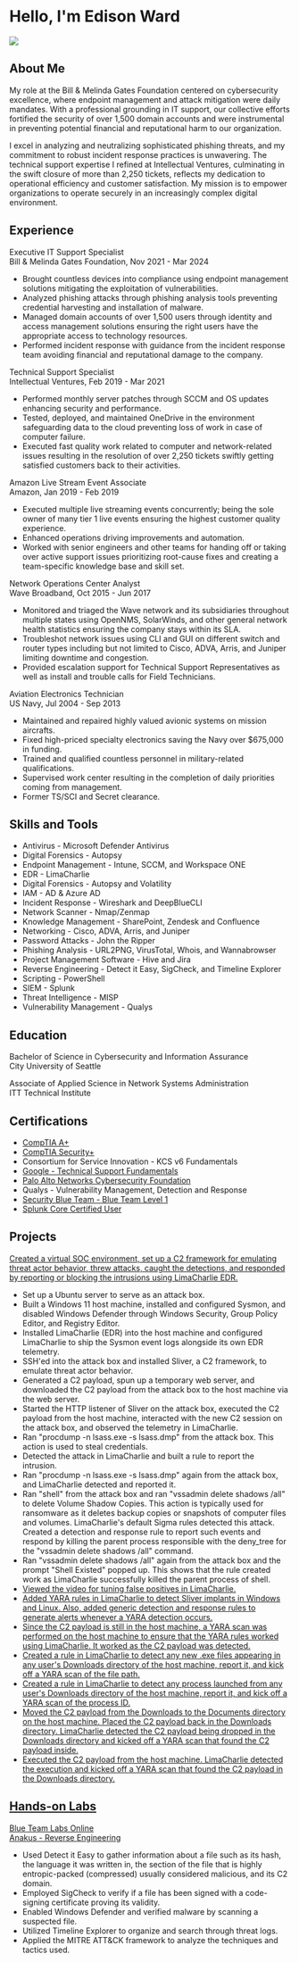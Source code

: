 # Hello, I'm Edison Ward
<a href="https://www.linkedin.com/in/edisonward/"><img src="https://img.shields.io/badge/-LinkedIn-0072b1?&style=for-the-badge&logo=linkedin&logoColor=white" /></a>

## About Me

My role at the Bill & Melinda Gates Foundation centered on cybersecurity excellence, where endpoint management and attack mitigation were daily mandates. With a professional grounding in IT support, our collective efforts fortified the security of over 1,500 domain accounts and were instrumental in preventing potential financial and reputational harm to our organization.

I excel in analyzing and neutralizing sophisticated phishing threats, and my commitment to robust incident response practices is unwavering. The technical support expertise I refined at Intellectual Ventures, culminating in the swift closure of more than 2,250 tickets, reflects my dedication to operational efficiency and customer satisfaction. My mission is to empower organizations to operate securely in an increasingly complex digital environment.

## Experience

Executive IT Support Specialist
<br> Bill & Melinda Gates Foundation, Nov 2021 - Mar 2024

- Brought countless devices into compliance using endpoint management solutions mitigating the exploitation of vulnerabilities. 
-	Analyzed phishing attacks through phishing analysis tools preventing credential harvesting and installation of malware. 
-	Managed domain accounts of over 1,500 users through identity and access management solutions ensuring the right users have the appropriate access to technology resources. 
-	Performed incident response with guidance from the incident response team avoiding financial and reputational damage to the company. 

Technical Support Specialist
<br> Intellectual Ventures, Feb 2019 - Mar 2021

-	Performed monthly server patches through SCCM and OS updates enhancing security and performance. 
-	Tested, deployed, and maintained OneDrive in the environment safeguarding data to the cloud preventing loss of work in case of computer failure.
-	Executed fast quality work related to computer and network-related issues resulting in the resolution of over 2,250 tickets swiftly getting satisfied customers back to their activities. 

Amazon Live Stream Event Associate
<br> Amazon, Jan 2019 - Feb 2019

-	Executed multiple live streaming events concurrently; being the sole owner of many tier 1 live events ensuring the highest customer quality experience.
-	Enhanced operations driving improvements and automation.
-	Worked with senior engineers and other teams for handing off or taking over active support issues prioritizing root-cause fixes and creating a team-specific knowledge base and skill set.

Network Operations Center Analyst
<br> Wave Broadband, Oct 2015 - Jun 2017

-	Monitored and triaged the Wave network and its subsidiaries throughout multiple states using OpenNMS, SolarWinds, and other general network health statistics ensuring the company stays within its SLA.
-	Troubleshot network issues using CLI and GUI on different switch and router types including but not limited to Cisco, ADVA, Arris, and Juniper limiting downtime and congestion.
-	Provided escalation support for Technical Support Representatives as well as install and trouble calls for Field Technicians.

Aviation Electronics Technician
<br> US Navy, Jul 2004 - Sep 2013

- Maintained and repaired highly valued avionic systems on mission aircrafts.
- Fixed high-priced specialty electronics saving the Navy over $675,000 in funding.
- Trained and qualified countless personnel in military-related qualifications.
- Supervised work center resulting in the completion of daily priorities coming from management.
- Former TS/SCI and Secret clearance.

## Skills and Tools

- Antivirus - Microsoft Defender Antivirus
- Digital Forensics - Autopsy
- Endpoint Management - Intune, SCCM, and Workspace ONE
- EDR - LimaCharlie
- Digital Forensics - Autopsy and Volatility
- IAM - AD & Azure AD
- Incident Response - Wireshark and DeepBlueCLI
- Network Scanner - Nmap/Zenmap
- Knowledge Management - SharePoint, Zendesk and Confluence
- Networking - Cisco, ADVA, Arris, and Juniper
- Password Attacks - John the Ripper
- Phishing Analysis - URL2PNG, VirusTotal, Whois, and Wannabrowser
- Project Management Software - Hive and Jira
- Reverse Engineering - Detect it Easy, SigCheck, and Timeline Explorer
- Scripting - PowerShell
- SIEM - Splunk
- Threat Intelligence - MISP
- Vulnerability Management - Qualys

## Education

Bachelor of Science in Cybersecurity and Information Assurance
<br>City University of Seattle

Associate of Applied Science in Network Systems Administration
<br>ITT Technical Institute

## Certifications

- <a href="https://www.credly.com/badges/f61f9bc7-b044-4be5-ab73-b5c304597854/public_url">CompTIA A+</a>
- <a href="https://www.credly.com/badges/cff68502-f364-493f-b028-9cc492076d05/public_url">CompTIA Security+</a>
- Consortium for Service Innovation - KCS v6 Fundamentals
- <a href="https://www.coursera.org/account/accomplishments/verify/53XN438CZMC5">Google - Technical Support Fundamentals</a>
- <a href="https://www.coursera.org/account/accomplishments/verify/RH4P8BV7F2WX">Palo Alto Networks Cybersecurity Foundation</a>
- Qualys - Vulnerability Management, Detection and Response
- <a href="https://www.credly.com/badges/f85d4be6-6aff-4abc-abf5-294f9105fa9a/public_url">Security Blue Team - Blue Team Level 1</a>
- <a href="https://www.credly.com/badges/30787a57-9ccc-4255-a608-e6f2fd96cd71/public_url">Splunk Core Certified User</a>

## Projects

<a href="https://blog.ecapuano.com/p/so-you-want-to-be-a-soc-analyst-intro?utm_source=direct&utm_campaign=post&utm_medium=web&triedRedirect=true">Created a virtual SOC environment, set up a C2 framework for emulating threat actor behavior, threw attacks, caught the detections, and responded by reporting or blocking the intrusions using LimaCharlie EDR.</a>

- Set up a Ubuntu server to serve as an attack box.
- Built a Windows 11 host machine, installed and configured Sysmon, and disabled Windows Defender through Windows Security, Group Policy Editor, and Registry Editor.
- Installed LimaCharlie (EDR) into the host machine and configured LimaCharlie to ship the Sysmon event logs alongside its own EDR telemetry.
- SSH'ed into the attack box and installed Sliver, a C2 framework, to emulate threat actor behavior.
- Generated a C2 payload, spun up a temporary web server, and downloaded the C2 payload from the attack box to the host machine via the web server.
- Started the HTTP listener of Sliver on the attack box, executed the C2 payload from the host machine, interacted with the new C2 session on the attack box, and observed the telemetry in LimaCharlie.
- Ran "procdump -n lsass.exe -s lsass.dmp" from the attack box. This action is used to steal credentials.
- Detected the attack in LimaCharlie and built a rule to report the intrusion.
- Ran "procdump -n lsass.exe -s lsass.dmp" again from the attack box, and LimaCharlie detected and reported it.
- Ran "shell" from the attack box and ran "vssadmin delete shadows /all" to delete Volume Shadow Copies. This action is typically used for ransomware as it deletes backup copies or snapshots of computer files and volumes. LimaCharlie's default Sigma rules detected this attack. Created a detection and response rule to report such events and respond by killing the parent process responsible with the deny_tree for the "vssadmin delete shadows /all" command.
- Ran "vssadmin delete shadows /all" again from the attack box and the prompt "Shell Existed" popped up. This shows that the rule created work as LimaCharlie successfully killed the parent process of shell.
- <a href="https://blog.ecapuano.com/p/so-you-want-to-be-a-soc-analyst-part-54f?triedRedirect=true">Viewed the video for tuning false positives in LimaCharlie.
- Added YARA rules in LimaCharlie to detect Sliver implants in Windows and Linux. Also, added generic detection and response rules to generate alerts whenever a YARA detection occurs.
- Since the C2 payload is still in the host machine, a YARA scan was performed on the host machine to ensure that the YARA rules worked using LimaCharlie. It worked as the C2 payload was detected.
- Created a rule in LimaCharlie to detect any new .exe files appearing in any user's Downloads directory of the host machine, report it, and kick off a YARA scan of the file path.
- Created a rule in LimaCharlie to detect any process launched from any user's Downloads directory of the host machine, report it, and kick off a YARA scan of the process ID.
- Moved the C2 payload from the Downloads to the Documents directory on the host machine. Placed the C2 payload back in the Downloads directory. LimaCharlie detected the C2 payload being dropped in the Downloads directory and kicked off a YARA scan that found the C2 payload inside.
- Executed the C2 payload from the host machine. LimaCharlie detected the execution and kicked off a YARA scan that found the C2 payload in the Downloads directory.

## Hands-on Labs

Blue Team Labs Online
<br><a href="https://blueteamlabs.online/achievement/share/75272/203">Anakus - Reverse Engineering</a>

- Used Detect it Easy to gather information about a file such as its hash, the language it was written in, the section of the file that is highly entropic-packed (compressed) usually considered malicious, and its C2 domain.
- Employed SigCheck to verify if a file has been signed with a code-signing certificate proving its validity.
- Enabled Windows Defender and verified malware by scanning a suspected file.
- Utilized Timeline Explorer to organize and search through threat logs.
- Applied the MITRE ATT&CK framework to analyze the techniques and tactics used. 
